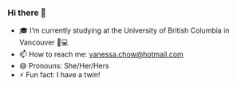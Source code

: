 ### Hi there 👋

- 🎓  I’m currently studying at the University of British Columbia in Vancouver 🧬💻
- 📫  How to reach me: vanessa.chow@hotmail.com
- 😄  Pronouns: She/Her/Hers
- ⚡  Fun fact: I have a twin!

